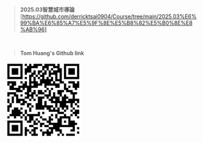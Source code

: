 >**2025.03智慧城市導論**
[https://github.com/derricktsai0904/Course/tree/main/2025.03%E6%99%BA%E6%85%A7%E5%9F%8E%E5%B8%82%E5%B0%8E%E8%AB%96]
<br>


>**Tom Huang's Github link**<br>
<img src="QRCode.png" width="200" height="200" />
<br>
